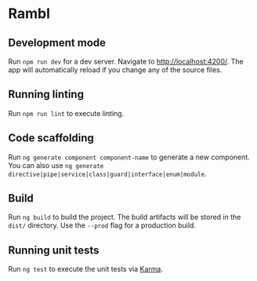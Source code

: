 # Rambl

## Development mode

Run `npm run dev` for a dev server. Navigate to [http://localhost:4200/](http://localhost:4200/). The app will automatically reload if you change any of the source files.

## Running linting

Run `npm run lint` to execute linting.

## Code scaffolding

Run `ng generate component component-name` to generate a new component. You can also use `ng generate directive|pipe|service|class|guard|interface|enum|module`.

## Build

Run `ng build` to build the project. The build artifacts will be stored in the `dist/` directory. Use the `--prod` flag for a production build.

## Running unit tests

Run `ng test` to execute the unit tests via [Karma](https://karma-runner.github.io).
